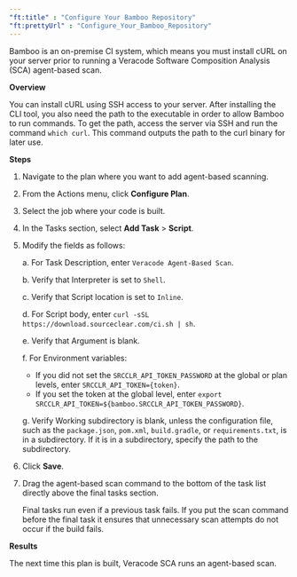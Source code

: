 ```yaml
---
"ft:title" : "Configure Your Bamboo Repository"
"ft:prettyUrl" : "Configure_Your_Bamboo_Repository"
---
```


Bamboo is an on-premise CI system, which means you must install cURL on your server prior to running a Veracode Software Composition Analysis (SCA) agent-based scan.

<p font-size="13pt"><b>Overview</b></p>

You can install cURL using SSH access to your server. After installing the CLI tool, you also need the path to the executable in order to allow Bamboo to run commands. To get the path, access the server via SSH and run the command `which curl`. This command outputs the path to the curl binary for later use.

<p font-size="13pt"><b>Steps</b></p>

1. Navigate to the plan where you want to add agent-based scanning.

2. From the Actions menu, click **Configure Plan**.

3. Select the job where your code is built.

4. In the Tasks section, select **Add Task** > **Script**.

5. Modify the fields as follows:

    a.  For Task Description, enter `Veracode Agent-Based Scan`.

    b.  Verify that Interpreter is set to `Shell`.

    c.  Verify that Script location is set to `Inline`.

    d.  For Script body, enter `curl -sSL https://download.sourceclear.com/ci.sh | sh`.

    e.  Verify that Argument is blank.

    f.  For Environment variables:

      - If you did not set the `SRCCLR_API_TOKEN_PASSWORD` at the global or plan levels, enter `SRCCLR_API_TOKEN={token}`.
      - If you set the token at the global level, enter `export SRCCLR_API_TOKEN=${bamboo.SRCCLR_API_TOKEN_PASSWORD}`.
    
    g.  Verify Working subdirectory is blank, unless the configuration file, such as the `package.json`, `pom.xml`, `build.gradle`, or `requirements.txt`, is in a subdirectory. If it is in a subdirectory, specify the path to the subdirectory.

6. Click **Save**.

7. Drag the agent-based scan command to the bottom of the task list directly above the final tasks section.

    Final tasks run even if a previous task fails. If you put the scan command before the final task it ensures that unnecessary scan attempts do not occur if the build fails.

<p font-size="13pt"><b>Results</b></p>
The next time this plan is built, Veracode SCA runs an agent-based scan.

